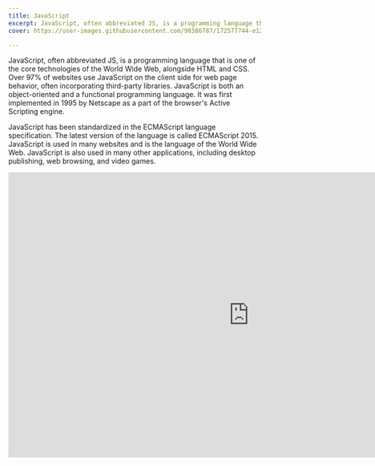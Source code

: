 ```yaml
---
title: JavaScript
excerpt: JavaScript, often abbreviated JS, is a programming language that is one of the core technologies of the World Wide Web, alongside HTML and CSS. Over 97% of websites use JavaScript on the client side for web page behavior, often incorporating third-party libraries
cover: https://user-images.githubusercontent.com/98386787/172577744-e1244202-9af9-427c-ad9c-3006bca7feec.jpg

---
```


JavaScript, often abbreviated JS, is a programming language that is one of the core technologies of the World Wide Web, alongside HTML and CSS. Over 97% of websites use JavaScript on the client side for web page behavior, often incorporating third-party libraries. JavaScript is both an object-oriented and a functional programming language. It was first implemented in 1995 by Netscape as a part of the browser's Active Scripting engine. 

JavaScript has been standardized in the ECMAScript language specification. The latest version of the language is called ECMAScript 2015. JavaScript is used in many websites and is the language of the World Wide Web. JavaScript is also used in many other applications, including desktop publishing, web browsing, and video games.

<iframe src="https://docs.google.com/presentation/d/e/2PACX-1vRKUmwIiiBcwOYlYy8y7x4d_IMIGfmOkQ-30vNQ9lhHypI3q3f3frsdvytleDOkJ-9HbgrRjNpz6IGR/embed?start=false&loop=false&delayms=3000" frameborder="0" width="960" height="569" allowfullscreen="true" mozallowfullscreen="true" webkitallowfullscreen="true"></iframe>
